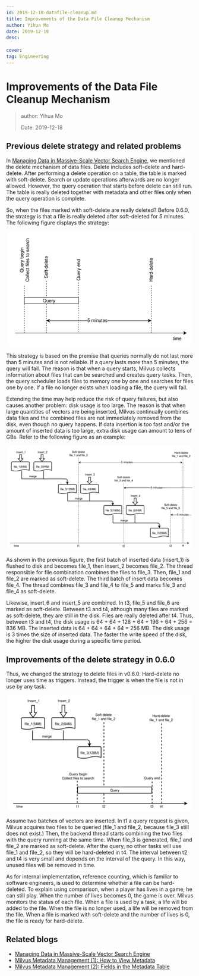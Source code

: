 ```yaml
---
id: 2019-12-18-datafile-cleanup.md
title: Improvements of the Data File Cleanup Mechanism
author: Yihua Mo
date: 2019-12-18
desc:

cover:
tag: Engineering
---
```


# Improvements of the Data File Cleanup Mechanism

> author: Yihua Mo
>
> Date: 2019-12-18

## Previous delete strategy and related problems

In [Managing Data in Massive-Scale Vector Search Engine](2019-11-08-data-management.md), we mentioned the delete mechanism of data files. Delete includes soft-delete and hard-delete. After performing a delete operation on a table, the table is marked with soft-delete. Search or update operations afterwards are no longer allowed. However, the query operation that starts before delete can still run. The table is really deleted together with metadata and other files only when the query operation is complete.

So, when the files marked with soft-delete are really deleted? Before 0.6.0, the strategy is that a file is really deleted after soft-deleted for 5 minutes. The following figure displays the strategy:

![5mins](https://raw.githubusercontent.com/milvus-io/community/master/blog/assets/datafile_clean/5mins.png "5 minutes.")  

This strategy is based on the premise that queries normally do not last more than 5 minutes and is not reliable. If a query lasts more than 5 minutes, the query will fail. The reason is that when a query starts, Milvus collects information about files that can be searched and creates query tasks. Then, the query scheduler loads files to memory one by one and searches for files one by one. If a file no longer exists when loading a file, the query will fail.

Extending the time may help reduce the risk of query failures, but also causes another problem: disk usage is too large. The reason is that when large quantities of vectors are being inserted, Milvus continually combines data files and the combined files are not immediately removed from the disk, even though no query happens. If data insertion is too fast and/or the amount of inserted data is too large, extra disk usage can amount to tens of GBs. Refer to the following figure as an example:

![result](https://raw.githubusercontent.com/milvus-io/community/master/blog/assets/datafile_clean/5min_result.png "Result.")

As shown in the previous figure, the first batch of inserted data (insert_1) is flushed to disk and becomes file_1, then insert_2 becomes file_2. The thread responsible for file combination combines the files to file_3. Then, file_1 and file_2 are marked as soft-delete. The third batch of insert data becomes file_4. The thread combines file_3 and file_4 to file_5 and marks file_3 and file_4 as soft-delete.

Likewise, insert_6 and insert_5 are combined. In t3, file_5 and file_6 are marked as soft-delete. Between t3 and t4, although many files are marked as soft-delete, they are still in the disk. Files are really deleted after t4. Thus, between t3 and t4, the disk usage is 64 + 64 + 128 + 64 + 196 + 64 + 256 = 836 MB. The inserted data is 64 + 64 + 64 + 64 = 256 MB. The disk usage is 3 times the size of inserted data. The faster the write speed of the disk, the higher the disk usage during a specific time period.

## Improvements of the delete strategy in 0.6.0

Thus, we changed the strategy to delete files in v0.6.0. Hard-delete no longer uses time as triggers. Instead, the trigger is when the file is not in use by any task.

![newstrategy](https://raw.githubusercontent.com/milvus-io/community/master/blog/assets/datafile_clean/new_strategy.png "New strategy.")

Assume two batches of vectors are inserted. In t1 a query request is given, Milvus acquires two files to be queried (file_1 and file_2, because file_3 still does not exist.) Then, the backend thread starts combining the two files with the query running at the same time. When file_3 is generated, file_1 and file_2 are marked as soft-delete. After the query, no other tasks will use file_1 and file_2, so they will be hard-deleted in t4. The interval between t2 and t4 is very small and depends on the interval of the query. In this way, unused files will be removed in time.

As for internal implementation, reference counting, which is familiar to software engineers, is used to determine whether a file can be hard-deleted. To explain using comparison, when a player has lives in a game, he can still play. When the number of lives becomes 0, the game is over. Milvus monitors the status of each file. When a file is used by a task, a life will be added to the file. When the file is no longer used, a life will be removed from the file. When a file is marked with soft-delete and the number of lives is 0, the file is ready for hard-delete.

## Related blogs

- [Managing Data in Massive-Scale Vector Search Engine](2019-11-08-data-management.md)
- [Milvus Metadata Management (1): How to View Metadata](https://milvus.io/blog/managing-metadata-in-milvus-1.md)
- [Milvus Metadata Management (2): Fields in the Metadata Table](2019-12-27-meta-table.md)
